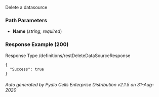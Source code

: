 






 
Delete a datasource  


### Path Parameters

 - **Name** (_string, required_) 




### Response Example (200)
Response Type /definitions/restDeleteDataSourceResponse

```
{
  "Success": true
}
```




###### Auto generated by Pydio Cells Enterprise Distribution v2.1.5 on 31-Aug-2020
